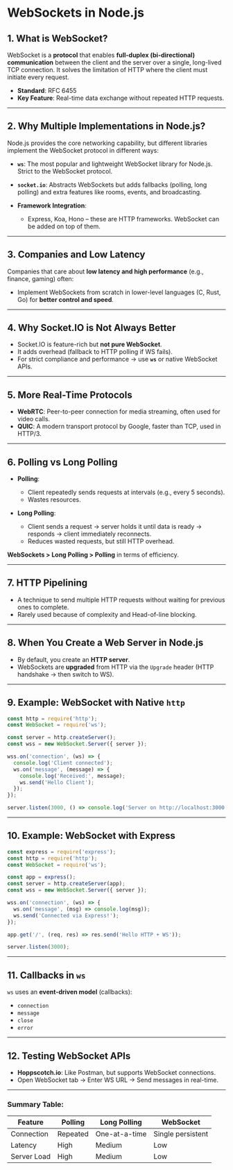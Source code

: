 # WebSockets in Node.js

## 1. What is WebSocket?

WebSocket is a **protocol** that enables **full-duplex (bi-directional) communication** between the client and the server over a single, long-lived TCP connection. It solves the limitation of HTTP where the client must initiate every request.

* **Standard**: RFC 6455
* **Key Feature**: Real-time data exchange without repeated HTTP requests.

---

## 2. Why Multiple Implementations in Node.js?

Node.js provides the core networking capability, but different libraries implement the WebSocket protocol in different ways:

* **`ws`**: The most popular and lightweight WebSocket library for Node.js. Strict to the WebSocket protocol.
* **`socket.io`**: Abstracts WebSockets but adds fallbacks (polling, long polling) and extra features like rooms, events, and broadcasting.
* **Framework Integration**:

  * Express, Koa, Hono – these are HTTP frameworks. WebSocket can be added on top of them.

---

## 3. Companies and Low Latency

Companies that care about **low latency and high performance** (e.g., finance, gaming) often:

* Implement WebSockets from scratch in lower-level languages (C, Rust, Go) for **better control and speed**.

---

## 4. Why Socket.IO is Not Always Better

* Socket.IO is feature-rich but **not pure WebSocket**.
* It adds overhead (fallback to HTTP polling if WS fails).
* For strict compliance and performance → use **`ws`** or native WebSocket APIs.

---

## 5. More Real-Time Protocols

* **WebRTC**: Peer-to-peer connection for media streaming, often used for video calls.
* **QUIC**: A modern transport protocol by Google, faster than TCP, used in HTTP/3.

---

## 6. Polling vs Long Polling

* **Polling**:

  * Client repeatedly sends requests at intervals (e.g., every 5 seconds).
  * Wastes resources.
* **Long Polling**:

  * Client sends a request → server holds it until data is ready → responds → client immediately reconnects.
  * Reduces wasted requests, but still HTTP overhead.

**WebSockets > Long Polling > Polling** in terms of efficiency.

---

## 7. HTTP Pipelining

* A technique to send multiple HTTP requests without waiting for previous ones to complete.
* Rarely used because of complexity and Head-of-line blocking.

---

## 8. When You Create a Web Server in Node.js

* By default, you create an **HTTP server**.
* WebSockets are **upgraded** from HTTP via the `Upgrade` header (HTTP handshake → then switch to WS).

---

## 9. Example: WebSocket with Native `http`

```javascript
const http = require('http');
const WebSocket = require('ws');

const server = http.createServer();
const wss = new WebSocket.Server({ server });

wss.on('connection', (ws) => {
  console.log('Client connected');
  ws.on('message', (message) => {
    console.log('Received:', message);
    ws.send('Hello Client');
  });
});

server.listen(3000, () => console.log('Server on http://localhost:3000'));
```

---

## 10. Example: WebSocket with Express

```javascript
const express = require('express');
const http = require('http');
const WebSocket = require('ws');

const app = express();
const server = http.createServer(app);
const wss = new WebSocket.Server({ server });

wss.on('connection', (ws) => {
  ws.on('message', (msg) => console.log(msg));
  ws.send('Connected via Express!');
});

app.get('/', (req, res) => res.send('Hello HTTP + WS'));

server.listen(3000);
```

---

## 11. Callbacks in `ws`

`ws` uses an **event-driven model** (callbacks):

* `connection`
* `message`
* `close`
* `error`

---

## 12. Testing WebSocket APIs

* **Hoppscotch.io**: Like Postman, but supports WebSocket connections.
* Open WebSocket tab → Enter WS URL → Send messages in real-time.

---

### Summary Table:

| Feature     | Polling  | Long Polling  | WebSocket         |
| ----------- | -------- | ------------- | ----------------- |
| Connection  | Repeated | One-at-a-time | Single persistent |
| Latency     | High     | Medium        | Low               |
| Server Load | High     | Medium        | Low               |
